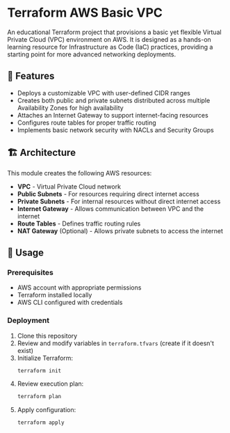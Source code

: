 # Terraform AWS Basic VPC

An educational Terraform project that provisions a basic yet flexible Virtual Private Cloud (VPC) environment on AWS.
It is designed as a hands-on learning resource for Infrastructure as Code (IaC) practices, providing a starting point for more advanced networking deployments.

## 🌟 Features

- Deploys a customizable VPC with user-defined CIDR ranges
- Creates both public and private subnets distributed across multiple Availability Zones for high availability
- Attaches an Internet Gateway to support internet-facing resources
- Configures route tables for proper traffic routing
- Implements basic network security with NACLs and Security Groups

## 🏗️ Architecture

This module creates the following AWS resources:
- **VPC** - Virtual Private Cloud network
- **Public Subnets** - For resources requiring direct internet access
- **Private Subnets** - For internal resources without direct internet access
- **Internet Gateway** - Allows communication between VPC and the internet
- **Route Tables** - Defines traffic routing rules
- **NAT Gateway** (Optional) - Allows private subnets to access the internet

## 🚀 Usage

### Prerequisites
- AWS account with appropriate permissions
- Terraform installed locally
- AWS CLI configured with credentials

### Deployment
1. Clone this repository
2. Review and modify variables in `terraform.tfvars` (create if it doesn't exist)
3. Initialize Terraform:
   ```bash
   terraform init
4. Review execution plan:
   ```bash
   terraform plan
5. Apply configuration:
   ```bash
   terraform apply
